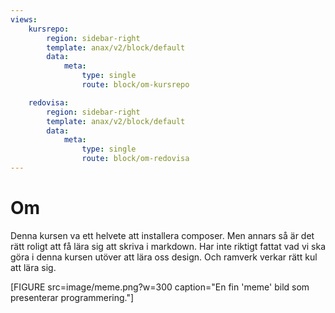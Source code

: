 ```yaml
---
views:
    kursrepo:
        region: sidebar-right
        template: anax/v2/block/default
        data:
            meta:
                type: single
                route: block/om-kursrepo

    redovisa:
        region: sidebar-right
        template: anax/v2/block/default
        data:
            meta:
                type: single
                route: block/om-redovisa
---
```

Om
=========================

Denna kursen va ett helvete att installera composer. Men annars så är det rätt roligt
att få lära sig att skriva i markdown. Har inte riktigt fattat vad vi ska göra i denna kursen
utöver att lära oss design. Och ramverk verkar rätt kul att lära sig.

[FIGURE src=image/meme.png?w=300 caption="En fin 'meme' bild som presenterar programmering."]
